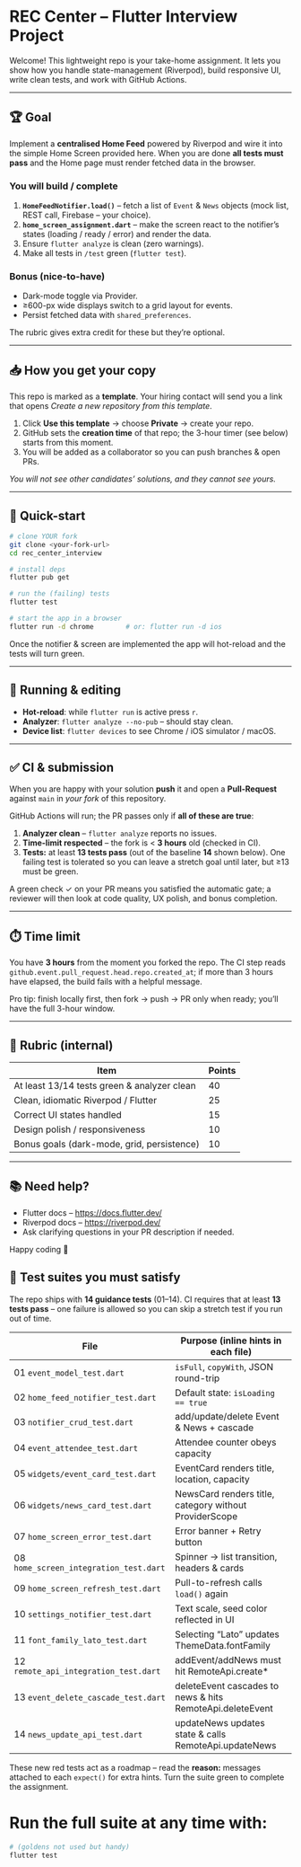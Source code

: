 # REC Center – Flutter Interview Project

Welcome! This lightweight repo is your take-home assignment. It lets you
show how you handle state-management (Riverpod), build responsive UI, write
clean tests, and work with GitHub Actions.

---

## 🏆 Goal

Implement a **centralised Home Feed** powered by Riverpod and wire it into the
simple Home Screen provided here. When you are done **all tests must pass**
and the Home page must render fetched data in the browser.

### You will build / complete

1. **`HomeFeedNotifier.load()`** – fetch a list of `Event` & `News` objects
   (mock list, REST call, Firebase – your choice).
2. **`home_screen_assignment.dart`** – make the screen react to the notifier’s
   states (loading / ready / error) and render the data.
3. Ensure `flutter analyze` is clean (zero warnings).
4. Make all tests in `/test` green (`flutter test`).

### Bonus (nice-to-have)

- Dark-mode toggle via Provider.
- ≥600-px wide displays switch to a grid layout for events.
- Persist fetched data with `shared_preferences`.

The rubric gives extra credit for these but they’re optional.

---

## 📥 How you get your copy

This repo is marked as a **template**. Your hiring contact will send you a
link that opens _Create a new repository from this template_.

1. Click **Use this template** → choose **Private** → create your repo.
2. GitHub sets the **creation time** of that repo; the 3-hour timer (see below)
   starts from this moment.
3. You will be added as a collaborator so you can push branches & open PRs.

_You will not see other candidates’ solutions, and they cannot see yours._

---

## 🚀 Quick-start

```bash
# clone YOUR fork
git clone <your-fork-url>
cd rec_center_interview

# install deps
flutter pub get

# run the (failing) tests
flutter test

# start the app in a browser
flutter run -d chrome        # or: flutter run -d ios
```

Once the notifier & screen are implemented the app will hot-reload and the
tests will turn green.

---

## 📑 Running & editing

- **Hot-reload**: while `flutter run` is active press `r`.
- **Analyzer**: `flutter analyze --no-pub` – should stay clean.
- **Device list**: `flutter devices` to see Chrome / iOS simulator / macOS.

---

## ✅ CI & submission

When you are happy with your solution **push** it and open a **Pull-Request**
against `main` in _your fork_ of this repository.

GitHub Actions will run; the PR passes only if **all of these are true**:

1. **Analyzer clean** – `flutter analyze` reports no issues.
2. **Time-limit respected** – the fork is < **3 hours** old (checked in CI).
3. **Tests:** at least **13 tests pass** (out of the baseline **14** shown
   below). One failing test is tolerated so you can leave a stretch goal until
   later, but ≥13 must be green.

A green check ✓ on your PR means you satisfied the automatic gate; a reviewer
will then look at code quality, UX polish, and bonus completion.

---

## ⏱️ Time limit

You have **3 hours** from the moment you forked the repo. The CI step reads
`github.event.pull_request.head.repo.created_at`; if more than 3 hours have
elapsed, the build fails with a helpful message.

Pro tip: finish locally first, then fork → push → PR only when ready; you’ll
have the full 3-hour window.

---

## 🧾 Rubric (internal)

| Item                                        | Points |
| ------------------------------------------- | ------ |
| At least 13/14 tests green & analyzer clean | 40     |
| Clean, idiomatic Riverpod / Flutter         | 25     |
| Correct UI states handled                   | 15     |
| Design polish / responsiveness              | 10     |
| Bonus goals (dark-mode, grid, persistence)  | 10     |

---

## 📚 Need help?

- Flutter docs – <https://docs.flutter.dev/>
- Riverpod docs – <https://riverpod.dev/>
- Ask clarifying questions in your PR description if needed.

Happy coding 🚀

## 🧪 Test suites you must satisfy

The repo ships with **14 guidance tests** (01–14). CI requires that at least
**13 tests pass** – one failure is allowed so you can skip a stretch test if
you run out of time.

| File                                   | Purpose (inline hints in each file)                       |
| -------------------------------------- | --------------------------------------------------------- |
| 01 `event_model_test.dart`             | `isFull`, `copyWith`, JSON round-trip                     |
| 02 `home_feed_notifier_test.dart`      | Default state: `isLoading == true`                        |
| 03 `notifier_crud_test.dart`           | add/update/delete Event & News + cascade                  |
| 04 `event_attendee_test.dart`          | Attendee counter obeys capacity                           |
| 05 `widgets/event_card_test.dart`      | EventCard renders title, location, capacity               |
| 06 `widgets/news_card_test.dart`       | NewsCard renders title, category without ProviderScope    |
| 07 `home_screen_error_test.dart`       | Error banner + Retry button                               |
| 08 `home_screen_integration_test.dart` | Spinner → list transition, headers & cards                |
| 09 `home_screen_refresh_test.dart`     | Pull-to-refresh calls `load()` again                      |
| 10 `settings_notifier_test.dart`       | Text scale, seed color reflected in UI                    |
| 11 `font_family_lato_test.dart`        | Selecting “Lato” updates ThemeData.fontFamily             |
| 12 `remote_api_integration_test.dart`  | addEvent/addNews must hit RemoteApi.create\*              |
| 13 `event_delete_cascade_test.dart`    | deleteEvent cascades to news & hits RemoteApi.deleteEvent |
| 14 `news_update_api_test.dart`         | updateNews updates state & calls RemoteApi.updateNews     |

These new red tests act as a roadmap – read the **reason:** messages attached to each `expect()` for extra hints. Turn the suite green to complete the assignment.

# Run the full suite at any time with:

```bash
# (goldens not used but handy)
flutter test
```
